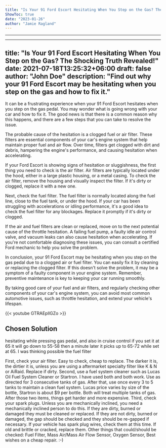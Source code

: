 ```yaml
---
title: "Is Your 91 Ford Escort Hesitating When You Step on the Gas? The Shocking Truth Revealed!"
ShowToc: true 
date: "2023-01-26"
author: "Jamie Ragland"
---
```

*****
---
title: "Is Your 91 Ford Escort Hesitating When You Step on the Gas? The Shocking Truth Revealed!"
date: 2021-07-18T13:25:32+06:00
draft: false
author: "John Doe"
description: "Find out why your 91 Ford Escort may be hesitating when you step on the gas and how to fix it."
---

It can be a frustrating experience when your 91 Ford Escort hesitates when you step on the gas pedal. You may wonder what is going wrong with your car and how to fix it. The good news is that there is a common reason why this happens, and there are a few steps that you can take to resolve the issue.

The probable cause of the hesitation is a clogged fuel or air filter. These filters are essential components of your car's engine system that help maintain proper fuel and air flow. Over time, filters get clogged with dirt and debris, hampering the engine's performance, and causing hesitation when accelerating. 

If your Ford Escort is showing signs of hesitation or sluggishness, the first thing you need to check is the air filter. Air filters are typically located under the hood, either in a large plastic housing, or a metal casing. To check the air filter, remove the housing and visually inspect the filter. If it's dirty or clogged, replace it with a new one.

Next, check the fuel filter. The fuel filter is normally located along the fuel line, close to the fuel tank, or under the hood. If your car has been struggling with accelerations or idling performance, it's a good idea to check the fuel filter for any blockages. Replace it promptly if it's dirty or clogged.

If the air and fuel filters are clean or replaced, move on to the next potential cause of the throttle hesitation. A failing fuel pump, a faulty idle air control valve, and vacuum leaks can also cause hesitation when accelerating. If you're not comfortable diagnosing these issues, you can consult a certified Ford mechanic to help you solve the problem.

In conclusion, your 91 Ford Escort may be hesitating when you step on the gas pedal due to a clogged air or fuel filter. You can easily fix it by cleaning or replacing the clogged filter. If this doesn't solve the problem, it may be a symptom of a faulty component in your engine system. Remember, preventive maintenance is key to keeping your car running smoothly. 

By taking good care of your fuel and air filters, and regularly checking other components of your car's engine system, you can avoid most common automotive issues, such as throttle hesitation, and extend your vehicle's lifespan.

{{< youtube GTRAEpllGZo >}} 



## Chosen Solution
 hesitating while pressing gas pedal, and also in cruise control if you set it at 65 it will go down to 55-58 then a minute later it picks up to 65-72 while set at 65. I was thinking possible the fuel filter

 First, check your air filter.  Easy to check, cheap to replace.  The darker it is, the dirtier it is, unless you are using a aftermarket specialty filter like K & N or AiRaid.  Replace if dirty.
Second, use a fuel system cleaner such as Lucas Oil Fuel System Cleaner or Startron.  I have used both and both work.  Use as directed for 3 consecutive tanks of gas.  After that, use once every 3 to 5 tanks to maintain a clean fuel system.  Lucas price varies by size of the bottle, Startron is about $9 per bottle.  Both will treat multiple tanks of gas.
After those two items, things get harder and more expensive.
Third, check your spark plugs.  Unless you are mechanically inclined, you need a mechanically inclined person to do this.  If they are dirty, burned or damaged they must be cleaned or replaced.  If they are not dirty, burned or damaged, the gap should be checked and they should be re-gapped if necessary.  If your vehicle has spark plug wires, check them at this time.  If old and brittle or cracked, replace them.
Other things that could/should be checked:  Fuel Filter, Mass Air/Mass Air Flow Sensor, Oxygen Sensor,
Best wishes on a cheap repair.  :-)




